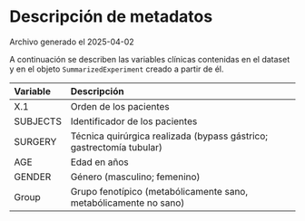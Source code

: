 # Descripción de metadatos

Archivo generado el 2025-04-02


A continuación se describen las variables clínicas contenidas en el dataset y en el objeto `SummarizedExperiment` creado a partir de él.

|Variable |Descripción                                                          |
|:--------|:--------------------------------------------------------------------|
|X.1      |Orden de los pacientes                                               |
|SUBJECTS |Identificador de los pacientes                                       |
|SURGERY  |Técnica quirúrgica realizada (bypass gástrico; gastrectomía tubular) |
|AGE      |Edad en años                                                         |
|GENDER   |Género (masculino; femenino)                                         |
|Group    |Grupo fenotípico (metabólicamente sano, metabólicamente no sano)     |
